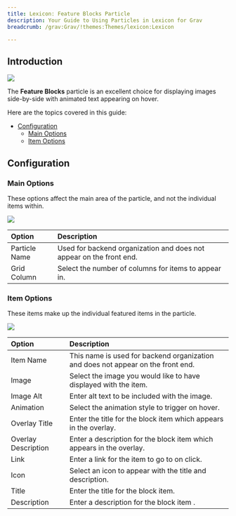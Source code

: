 ```yaml
---
title: Lexicon: Feature Blocks Particle
description: Your Guide to Using Particles in Lexicon for Grav
breadcrumb: /grav:Grav/!themes:Themes/lexicon:Lexicon

---
```


## Introduction

![](assets/particle_featureblock1.png)

The **Feature Blocks** particle is an excellent choice for displaying images side-by-side with animated text appearing on hover. 

Here are the topics covered in this guide:

* [Configuration](#configuration)
    - [Main Options](#main-options)
    - [Item Options](#item-options)

## Configuration

### Main Options 

These options affect the main area of the particle, and not the individual items within.

![](assets/particle_featureblock2.png)

| Option        | Description                                                         |
| :-----        | :-----                                                              |
| Particle Name | Used for backend organization and does not appear on the front end. |
| Grid Column   | Select the number of columns for items to appear in.                |

### Item Options

These items make up the individual featured items in the particle.

![](assets/particle_featureblock3.png)

| Option              | Description                                                                      |
| :-----              | :-----                                                                           |
| Item Name           | This name is used for backend organization and does not appear on the front end. |
| Image               | Select the image you would like to have displayed with the item.                 |
| Image Alt           | Enter alt text to be included with the image.                                    |
| Animation           | Select the animation style to trigger on hover.                                  |
| Overlay Title       | Enter the title for the block item which appears in the overlay.                 |
| Overlay Description | Enter a description for the block item which appears in the overlay.             |
| Link                | Enter a link for the item to go to on click.                                     |
| Icon                | Select an icon to appear with the title and description.                         |
| Title               | Enter the title for the block item.                                              |
| Description         | Enter a description for the block item .                                         |